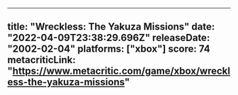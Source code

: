 
---
title: "Wreckless: The Yakuza Missions"
date: "2022-04-09T23:38:29.696Z"
releaseDate: "2002-02-04"
platforms: ["xbox"]
score: 74
metacriticLink: "https://www.metacritic.com/game/xbox/wreckless-the-yakuza-missions"
---
